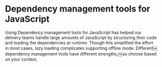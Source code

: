# Dependency management tools for JavaScript

Using Dependency management tools for JavaScript has helped our delivery teams handle large amounts of JavaScript by structuring their code and loading the dependencies at runtime. Though this simplified the effort in most cases, lazy loading complicates supporting offline mode. Different￼dependency management tools have different strengths,￼so choose based on your context.
